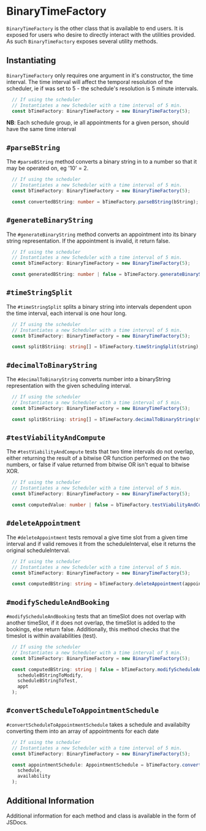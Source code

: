 # BinaryTimeFactory

`BinaryTimeFactory` is the other class that is available to end users.  It is exposed for users who desire to directly interact with the utilities provided.  As such `BinaryTimeFactory` exposes several utility methods.

##  Instantiating

`BinaryTimeFactory` only requires one argument in it's constructor, the time interval.  The time interval will affect the temporal resolution of the scheduler, ie if was set to 5 - the schedule's resolution is 5 minute intervals.

```typescript
  // If using the scheduler
  // Instantiates a new Scheduler with a time interval of 5 min.
  const bTimeFactory: BinaryTimeFactory = new BinaryTimeFactory(5); 
```

**NB**: Each schedule group, ie all appointments for a given person, should have the same time interval

## `#parseBString`

The `#parseBString` method converts a binary string in to a number so that it may be operated on, eg '10' = 2.

```typescript
  // If using the scheduler
  // Instantiates a new Scheduler with a time interval of 5 min.
  const bTimeFactory: BinaryTimeFactory = new BinaryTimeFactory(5); 

  const convertedBString: number = bTimeFactory.parseBString(bString);
```

## `#generateBinaryString`

The `#generateBinaryString` method converts an appointment into its binary string representation. If the appointment is invalid, it return false.

```typescript
  // If using the scheduler
  // Instantiates a new Scheduler with a time interval of 5 min.
  const bTimeFactory: BinaryTimeFactory = new BinaryTimeFactory(5); 

  const generatedBString: number | false = bTimeFactory.generateBinaryString(appt);
```

## `#timeStringSplit`

The `#timeStringSplit` splits a binary string into intervals dependent upon the time interval, each interval is one hour long.

```typescript
  // If using the scheduler
  // Instantiates a new Scheduler with a time interval of 5 min.
  const bTimeFactory: BinaryTimeFactory = new BinaryTimeFactory(5); 

  const splitBStriing: string[] = bTimeFactory.timeStringSplit(string);
```

## `#decimalToBinaryString`

The `#decimalToBinaryString` converts number into a binaryString representation with the given scheduling interval.

```typescript
  // If using the scheduler
  // Instantiates a new Scheduler with a time interval of 5 min.
  const bTimeFactory: BinaryTimeFactory = new BinaryTimeFactory(5); 

  const splitBStriing: string[] = bTimeFactory.decimalToBinaryString(string);
```

## `#testViabilityAndCompute`

The `#testViabilityAndCompute` tests that two time intervals do not overlap, either returning the result of a bitwise OR function performed on the two numbers, or false if value returned from bitwise OR isn't equal to bitwise XOR.

```typescript
  // If using the scheduler
  // Instantiates a new Scheduler with a time interval of 5 min.
  const bTimeFactory: BinaryTimeFactory = new BinaryTimeFactory(5); 

  const computedValue: number | false = bTimeFactory.testViabilityAndCompute(bString1, bString2);
```

## `#deleteAppointment`

The `#deleteAppointment` tests removal a give time slot from a given time interval and if valid removes it from the scheduleInterval, else it returns the original scheduleInterval.

```typescript
  // If using the scheduler
  // Instantiates a new Scheduler with a time interval of 5 min.
  const bTimeFactory: BinaryTimeFactory = new BinaryTimeFactory(5); 

  const computedBString: string = bTimeFactory.deleteAppointment(appointmentToDelete, scheduleInterval);
```

## `#modifyScheduleAndBooking`

`#modifyScheduleAndBooking` tests that an timeSlot does not overlap with another timeSlot, if it does not overlap, the timeSlot is added to the bookings, else return false.  Additionally, this method checks that the timeslot is within availabilities (test).

```typescript
  // If using the scheduler
  // Instantiates a new Scheduler with a time interval of 5 min.
  const bTimeFactory: BinaryTimeFactory = new BinaryTimeFactory(5); 

  const computedBString: string | false = bTimeFactory.modifyScheduleAndBooking(
    scheduleBStringToModify,
    scheduleBStringToTest,
    appt
  );
```

## `#convertScheduleToAppointmentSchedule`

`#convertScheduleToAppointmentSchedule` takes a schedule and availabilty converting them into an array of appointments for each date

```typescript
  // If using the scheduler
  // Instantiates a new Scheduler with a time interval of 5 min.
  const bTimeFactory: BinaryTimeFactory = new BinaryTimeFactory(5); 

  const appointmentSchedule: AppointmentSchedule = bTimeFactory.convertScheduleToAppointmentSchedule(
    schedule,
    availability
  );
```

## Additional Information

Additional information for each method and class is available in the form of JSDocs.